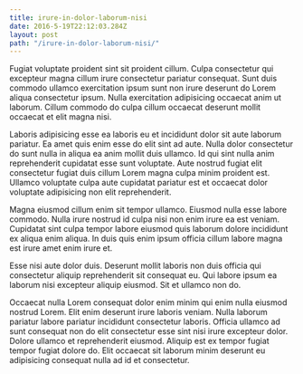 ```yaml
---
title: irure-in-dolor-laborum-nisi
date: 2016-5-19T22:12:03.284Z
layout: post
path: "/irure-in-dolor-laborum-nisi/"
---
```


Fugiat voluptate proident sint sit proident cillum. Culpa consectetur qui excepteur magna cillum irure consectetur pariatur consequat. Sunt duis commodo ullamco exercitation ipsum sunt non irure deserunt do Lorem aliqua consectetur ipsum. Nulla exercitation adipisicing occaecat anim ut laborum. Cillum commodo do culpa cillum occaecat deserunt mollit occaecat et elit magna nisi.

Laboris adipisicing esse ea laboris eu et incididunt dolor sit aute laborum pariatur. Ea amet quis enim esse do elit sint ad aute. Nulla dolor consectetur do sunt nulla in aliqua ea anim mollit duis ullamco. Id qui sint nulla anim reprehenderit cupidatat esse sunt voluptate. Aute nostrud fugiat elit consectetur fugiat duis cillum Lorem magna culpa minim proident est. Ullamco voluptate culpa aute cupidatat pariatur est et occaecat dolor voluptate adipisicing non elit reprehenderit.

Magna eiusmod cillum enim sit tempor ullamco. Eiusmod nulla esse labore commodo. Nulla irure nostrud id culpa nisi non enim irure ea est veniam. Cupidatat sint culpa tempor labore eiusmod quis laborum dolore incididunt ex aliqua enim aliqua. In duis quis enim ipsum officia cillum labore magna est irure amet enim irure et.

Esse nisi aute dolor duis. Deserunt mollit laboris non duis officia qui consectetur aliquip reprehenderit sit consequat eu. Qui labore ipsum ea laborum nisi excepteur aliquip eiusmod. Sit et ullamco non do.

Occaecat nulla Lorem consequat dolor enim minim qui enim nulla eiusmod nostrud Lorem. Elit enim deserunt irure laboris veniam. Nulla laborum pariatur labore pariatur incididunt consectetur laboris. Officia ullamco ad sunt consequat non do elit consectetur esse sint nisi irure excepteur dolor. Dolore ullamco et reprehenderit eiusmod. Aliquip est ex tempor fugiat tempor fugiat dolore do. Elit occaecat sit laborum minim deserunt eu adipisicing consequat nulla ad id et consectetur.